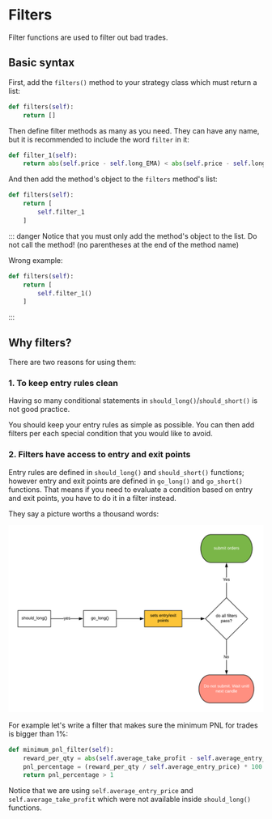 # Filters

Filter functions are used to filter out bad trades. 

## Basic syntax

First, add the `filters()` method to your strategy class which must return a list:
```py
def filters(self):
    return []
```

Then define filter methods as many as you need. They can have any name, but it is recommended to include the word `filter` in it:

```py
def filter_1(self):
    return abs(self.price - self.long_EMA) < abs(self.price - self.longer_EMA)
```

And then add the method's object to the `filters` method's list:
```py
def filters(self):
    return [
        self.filter_1
    ]
```

::: danger
Notice that you must only add the method's object to the list. Do not call the method! (no parentheses at the end of the method name)

Wrong example:
```py
def filters(self):
    return [
        self.filter_1()
    ]
```
:::

## Why filters?
There are two reasons for using them:

### 1. To keep entry rules clean
Having so many conditional statements in `should_long()`/`should_short()` is not good practice. 

You should keep your entry rules as simple as possible. You can then add filters per each special condition that you would like to avoid.

### 2. Filters have access to entry and exit points
Entry rules are defined in `should_long()` and `should_short()` functions; however entry and exit points are defined in `go_long()` and `go_short()` functions. That means if you need to evaluate a condition based on entry and exit points, you have to do it in a filter instead. 

They say a picture worths a thousand words:

![filters](../../docs/imgs/filters-diagram.png)

For example let's write a filter that makes sure the minimum PNL for trades is bigger than 1%:

```py 
def minimum_pnl_filter(self):
    reward_per_qty = abs(self.average_take_profit - self.average_entry_price)
    pnl_percentage = (reward_per_qty / self.average_entry_price) * 100
    return pnl_percentage > 1
```

Notice that we are using `self.average_entry_price` and `self.average_take_profit` which were not available inside `should_long()` functions.

